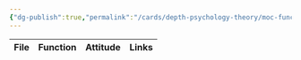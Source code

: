 ```yaml
---
{"dg-publish":true,"permalink":"/cards/depth-psychology-theory/moc-functions-in-attitudes/","created":"2023-01-06T12:58:31.220+01:00","updated":"2023-01-06T13:51:41.749+01:00"}
---
```



| File | Function | Attitude | Links |
| ---- | -------- | -------- | ----- |

